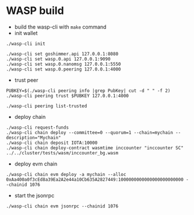 # WASP build
 * build the wasp-cli with `make` command
 * init wallet 
```
./wasp-cli init

./wasp-cli set goshimmer.api 127.0.0.1:8080
./wasp-cli set wasp.0.api 127.0.0.1:9090
./wasp-cli set wasp.0.nanomsg 127.0.0.1:5550
./wasp-cli set wasp.0.peering 127.0.0.1:4000
```

 * trust peer
```
PUBKEY=$(./wasp-cli peering info |grep PubKey| cut -d " " -f 2)
./wasp-cli peering trust $PUBKEY 127.0.0.1:4000

./wasp-cli peering list-trusted
```
 
 * deploy chain
 ```
./wasp-cli request-funds
./wasp-cli chain deploy --committee=0 --quorum=1 --chain=mychain --description="Mychain"
./wasp-cli chain deposit IOTA:10000
./wasp-cli chain deploy-contract wasmtime inccounter "inccounter SC" ../../cluster/tests/wasm/inccounter_bg.wasm
```
 * deploy evm chain
 ```
 ./wasp-cli chain evm deploy -a mychain --alloc 0xAa400a0f3cEd8a39Ea2A2e44a10Cb635A2827449:1000000000000000000000000 --chainid 1076
 ```
 
 * start the jsonrpc
 ```
 ./wasp-cli chain evm jsonrpc --chainid 1076
 ```
 
